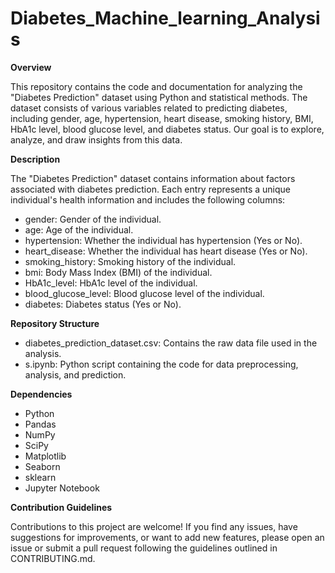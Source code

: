 # Diabetes_Machine_learning_Analysis

**Overview**

This repository contains the code and documentation for analyzing the "Diabetes Prediction" dataset using Python and statistical methods. The dataset consists of various variables related to predicting diabetes, including gender, age, hypertension, heart disease, smoking history, BMI, HbA1c level, blood glucose level, and diabetes status. Our goal is to explore, analyze, and draw insights from this data.

**Description**

The "Diabetes Prediction" dataset contains information about factors associated with diabetes prediction. Each entry represents a unique individual's health information and includes the following columns:

- gender: Gender of the individual.
- age: Age of the individual.
- hypertension: Whether the individual has hypertension (Yes or No).
- heart_disease: Whether the individual has heart disease (Yes or No).
- smoking_history: Smoking history of the individual.
- bmi: Body Mass Index (BMI) of the individual.
- HbA1c_level: HbA1c level of the individual.
- blood_glucose_level: Blood glucose level of the individual.
- diabetes: Diabetes status (Yes or No).

**Repository Structure**

- diabetes_prediction_dataset.csv: Contains the raw data file used in the analysis.
- s.ipynb: Python script containing the code for data preprocessing, analysis, and prediction.
  
**Dependencies**

- Python
- Pandas
- NumPy
- SciPy
- Matplotlib
- Seaborn
- sklearn
- Jupyter Notebook

**Contribution Guidelines**

Contributions to this project are welcome! If you find any issues, have suggestions for improvements, or want to add new features, please open an issue or submit a pull request following the guidelines outlined in CONTRIBUTING.md.
